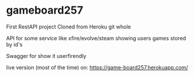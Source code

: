 # gameboard257
First RestAPI project
Cloned from Heroku git whole

API for some service like xfire/evolve/steam showing users games stored by id's

Swagger for show it userfirendly

live version (most of the time) on: https://game-board257.herokuapp.com/ 
